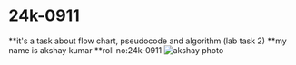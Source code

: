 # 24k-0911
**it's a task about flow chart, pseudocode and algorithm (lab task 2)
**my name is akshay kumar 
**roll no:24k-0911
![akshay photo](https://github.com/user-attachments/assets/14d3307b-514d-4b94-adf2-fbbb969234af)
